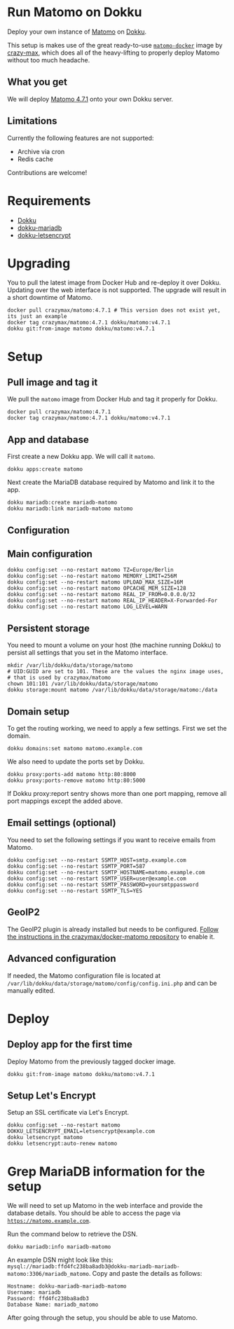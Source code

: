 # Run Matomo on Dokku

Deploy your own instance of [Matomo](https://matomo.org) on
[Dokku](https://github.com/dokku/dokku).

This setup is makes use of the great ready-to-use
[`matomo-docker`](https://github.com/crazy-max/docker-matomo) image by
[crazy-max](https://github.com/crazy-max), which does all of the heavy-lifting
to properly deploy Matomo without too much headache.

## What you get

We will deploy [Matomo
4.7.1](https://github.com/matomo-org/matomo/releases/tag/4.7.1) onto your own
Dokku server.

## Limitations

Currently the following features are not supported:

- Archive via cron
- Redis cache

Contributions are welcome!

# Requirements

- [Dokku](https://github.com/dokku/dokku)
- [dokku-mariadb](https://github.com/dokku/dokku-mariadb)
- [dokku-letsencrypt](https://github.com/dokku/dokku-letsencrypt)

# Upgrading

You to pull the latest image from Docker Hub and re-deploy it over Dokku.
Updating over the web interface is not supported. The upgrade will result in a
short downtime of Matomo.

```
docker pull crazymax/matomo:4.7.1 # This version does not exist yet, its just an example
docker tag crazymax/matomo:4.7.1 dokku/matomo:v4.7.1
dokku git:from-image matomo dokku/matomo:v4.7.1
```

# Setup

## Pull image and tag it

We pull the `matomo` image from Docker Hub and tag it properly for Dokku.

```
docker pull crazymax/matomo:4.7.1
docker tag crazymax/matomo:4.7.1 dokku/matomo:v4.7.1
```

## App and database

First create a new Dokku app. We will call it `matomo`.

```
dokku apps:create matomo
```

Next create the MariaDB database required by Matomo and link it to the app.

```
dokku mariadb:create mariadb-matomo
dokku mariadb:link mariadb-matomo matomo
```

## Configuration

## Main configuration

```
dokku config:set --no-restart matomo TZ=Europe/Berlin
dokku config:set --no-restart matomo MEMORY_LIMIT=256M
dokku config:set --no-restart matomo UPLOAD_MAX_SIZE=16M
dokku config:set --no-restart matomo OPCACHE_MEM_SIZE=128
dokku config:set --no-restart matomo REAL_IP_FROM=0.0.0.0/32
dokku config:set --no-restart matomo REAL_IP_HEADER=X-Forwarded-For
dokku config:set --no-restart matomo LOG_LEVEL=WARN
```

## Persistent storage

You need to mount a volume on your host (the machine running Dokku) to persist
all settings that you set in the Matomo interface.

```
mkdir /var/lib/dokku/data/storage/matomo
# UID:GUID are set to 101. These are the values the nginx image uses,
# that is used by crazymax/matomo
chown 101:101 /var/lib/dokku/data/storage/matomo
dokku storage:mount matomo /var/lib/dokku/data/storage/matomo:/data
```

## Domain setup

To get the routing working, we need to apply a few settings. First we set the
domain.

```
dokku domains:set matomo matomo.example.com
```

We also need to update the ports set by Dokku.

```
dokku proxy:ports-add matomo http:80:8000
dokku proxy:ports-remove matomo http:80:5000
```

If Dokku proxy:report sentry shows more than one port mapping, remove all port
mappings except the added above.

## Email settings (optional)

You need to set the following settings if you want to receive emails from
Matomo.

```
dokku config:set --no-restart SSMTP_HOST=smtp.example.com
dokku config:set --no-restart SSMTP_PORT=587
dokku config:set --no-restart SSMTP_HOSTNAME=matomo.example.com
dokku config:set --no-restart SSMTP_USER=user@example.com
dokku config:set --no-restart SSMTP_PASSWORD=yoursmtppassword
dokku config:set --no-restart SSMTP_TLS=YES
```

## GeoIP2

The GeoIP2 plugin is already installed but needs to be configured. [Follow the
instructions in the crazymax/docker-matomo
repository](https://github.com/crazy-max/docker-matomo#geoip2) to enable it.

## Advanced configuration

If needed, the Matomo configuration file is located at
`/var/lib/dokku/data/storage/matomo/config/config.ini.php` and can be manually
edited.

# Deploy

## Deploy app for the first time

Deploy Matomo from the previously tagged docker image.

```
dokku git:from-image matomo dokku/matomo:v4.7.1
```

## Setup Let's Encrypt

Setup an SSL certificate via Let's Encrypt.

```
dokku config:set --no-restart matomo DOKKU_LETSENCRYPT_EMAIL=letsencrypt@example.com
dokku letsencrypt matomo
dokku letsencrypt:auto-renew matomo
```

# Grep MariaDB information for the setup

We will need to set up Matomo in the web interface and provide the database
details. You should be able to access the page via
[`https://matomo.example.com`](https://matomo.example.com).

Run the command below to retrieve the DSN.

```
dokku mariadb:info mariadb-matomo
```

An example DSN might look like this:
`mysql://mariadb:ffd4fc238ba8adb3@dokku-mariadb-mariadb-matomo:3306/mariadb_matomo`.
Copy and paste the details as follows:

```
Hostname: dokku-mariadb-mariadb-matomo
Username: mariadb
Password: ffd4fc238ba8adb3
Database Name: mariadb_matomo
```

After going through the setup, you should be able to use Matomo.
